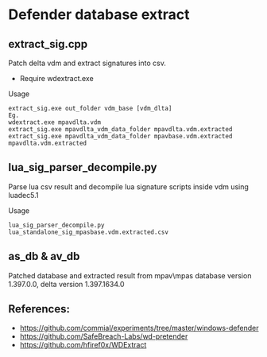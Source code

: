 # Defender database extract

## extract_sig.cpp

Patch delta vdm and extract signatures into csv.
* Require wdextract.exe

Usage
```
extract_sig.exe out_folder vdm_base [vdm_dlta]
Eg.
wdextract.exe mpavdlta.vdm
extract_sig.exe mpavdlta_vdm_data_folder mpavdlta.vdm.extracted
extract_sig.exe mpavdlta_vdm_data_folder mpavbase.vdm.extracted mpavdlta.vdm.extracted
```
## lua_sig_parser_decompile.py
Parse lua csv result and decompile lua signature scripts inside vdm using luadec5.1

Usage
```
lua_sig_parser_decompile.py lua_standalone_sig_mpasbase.vdm.extracted.csv

```
## as_db & av_db
Patched database and extracted result from mpav\mpas database version 1.397.0.0, delta version 1.397.1634.0

## References:
* https://github.com/commial/experiments/tree/master/windows-defender
* https://github.com/SafeBreach-Labs/wd-pretender
* https://github.com/hfiref0x/WDExtract

